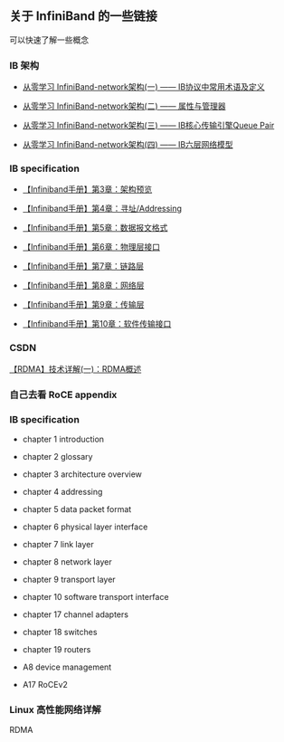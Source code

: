 ## 关于 InfiniBand 的一些链接

可以快速了解一些概念

### IB 架构

- [从零学习 InfiniBand-network架构(一) —— IB协议中常用术语及定义](https://www.modb.pro/db/526099)

- [从零学习 InfiniBand-network架构(二) —— 属性与管理器](https://www.modb.pro/db/526098)

- [从零学习 InfiniBand-network架构(三) —— IB核心传输引擎Queue Pair](https://www.modb.pro/db/526097)

- [从零学习 InfiniBand-network架构(四) —— IB六层网络模型](https://www.modb.pro/db/526096)

### IB specification

- [【Infiniband手册】第3章：架构预览](https://ngdcn.com/post/94.html)

- [【Infiniband手册】第4章：寻址/Addressing](https://ngdcn.com/post/96.html)

- [【Infiniband手册】第5章：数据报文格式](https://ngdcn.com/post/97.html)

- [【Infiniband手册】第6章：物理层接口](https://ngdcn.com/post/104.html)

- [【Infiniband手册】第7章：链路层](https://ngdcn.com/post/105.html)

- [【Infiniband手册】第8章：网络层](https://ngdcn.com/post/106.html)

- [【Infiniband手册】第9章：传输层](https://ngdcn.com/post/107.html)

- [【Infiniband手册】第10章：软件传输接口](https://ngdcn.com/post/148.html)

### CSDN

[【RDMA】技术详解(一)：RDMA概述](https://blog.csdn.net/bandaoyu/article/details/112859853)

### 自己去看 RoCE appendix


### IB specification

- chapter 1 introduction
- chapter 2 glossary
- chapter 3 architecture overview
- chapter 4 addressing
- chapter 5 data packet format
- chapter 6 physical layer interface
- chapter 7 link layer
- chapter 8 network layer
- chapter 9 transport layer 
- chapter 10 software transport interface

- chapter 17 channel adapters
- chapter 18 switches
- chapter 19 routers

- A8 device management
- A17 RoCEv2

### Linux 高性能网络详解

RDMA
